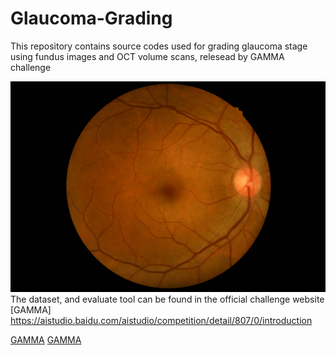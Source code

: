 # Glaucoma-Grading
This repository contains source codes used for grading glaucoma stage using fundus images and OCT volume scans, relesead by GAMMA challenge

![alt text](https://github.com/MarcosMF86/Glaucoma-Grading/blob/main/0101.jpg?raw=true)
The dataset, and evaluate tool can be found in the official challenge website [GAMMA]
https://aistudio.baidu.com/aistudio/competition/detail/807/0/introduction

<a href="GAMMA" target="_blank">GAMMA</a>
<a href="https://aistudio.baidu.com/aistudio/competition/detail/807/0/introduction" target="_blank">GAMMA</a>

